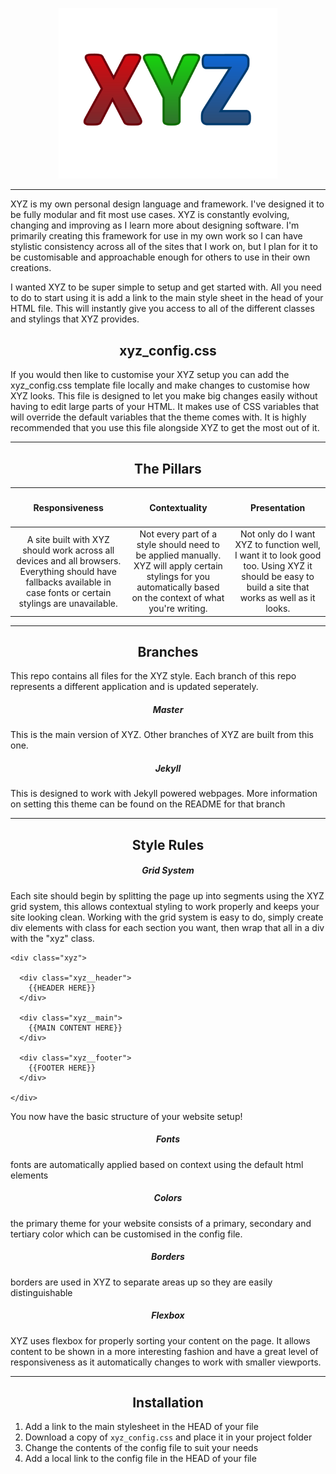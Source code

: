<p align="center">
<img src="xyz_logo.png" width="350">
</p>

***

XYZ is my own personal design language and framework. I've designed it to be fully modular and fit most use cases. XYZ is constantly evolving, changing and improving as I learn more about designing software. I'm primarily creating this framework for use in my own work so I can have stylistic consistency across all of the sites that I work on, but I plan for it to be customisable and approachable enough for others to use in their own creations.

I wanted XYZ to be super simple to setup and get started with. All you need to do to start using it is add a link to the main style sheet in the head of your HTML file. This will instantly give you access to all of the different classes and stylings that XYZ provides.

<h2 align="center">xyz_config.css</h2>

If you would then like to customise your XYZ setup you can add the xyz_config.css template file locally and make changes to customise how XYZ looks. This file is designed to let you make big changes easily without having to edit large parts of your HTML. It makes use of CSS variables that will override the default variables that the theme comes with. It is highly recommended that you use this file alongside XYZ to get the most out of it.

***

<h2 align="center">The Pillars</h2>

| <h4 align="center">Responsiveness | <h4 align="center">Contextuality | <h4 align="center">Presentation |
|:--------------:|:-------------:|:------------:|
| A site built with XYZ should work across all devices and all browsers. Everything should have fallbacks available in case fonts or certain stylings are unavailable. | Not every part of a style should need to be applied manually. XYZ will apply certain stylings for you automatically based on the context of what you're writing. | Not only do I want XYZ to function well, I want it to look good too. Using XYZ it should be easy to build a site that works as well as it looks. |

***

<h2 align="center">Branches</h2>

This repo contains all files for the XYZ style. Each branch of this repo represents a different application and is updated seperately.


<h5 align="center">Master</h5>

This is the main version of XYZ. Other branches of XYZ are built from this one.

<h5 align="center" href="tree/jekyll">Jekyll</h5>

This is designed to work with Jekyll powered webpages. More information on setting this theme can be found on the README for that branch

***

<h2 align="center">Style Rules</h2>

<h5 align="center">Grid System</h5>

Each site should begin by splitting the page up into segments using the XYZ grid system, this allows contextual styling to work properly and keeps your site looking clean.
Working with the grid system is easy to do, simply create div elements with class for each section you want, then wrap that all in a div with the "xyz" class.

    <div class="xyz">

      <div class="xyz__header">
        {{HEADER HERE}}
      </div>

      <div class="xyz__main">
        {{MAIN CONTENT HERE}}
      </div>

      <div class="xyz__footer">
        {{FOOTER HERE}}
      </div>

    </div>

You now have the basic structure of your website setup!

<h5 align="center">Fonts</h5>

fonts are automatically applied based on context using the default html elements

<h5 align="center">Colors</h5>

the primary theme for your website consists of a primary, secondary and tertiary color which can be customised in the config file.

<h5 align="center">Borders</h5>

borders are used in XYZ to separate areas up so they are easily distinguishable

<h5 align="center">Flexbox</h5>

XYZ uses flexbox for properly sorting your content on the page. It allows content to be shown in a more interesting fashion and have a great level of responsiveness as it automatically changes to work with smaller viewports.

***

<h2 align="center">Installation</h2>

1.  Add a link to the main stylesheet in the HEAD of your file
2.  Download a copy of `xyz_config.css` and place it in your project folder
3.  Change the contents of the config file to suit your needs
4.  Add a local link to the config file in the HEAD of your file
